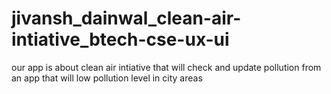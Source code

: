 # jivansh_dainwal_clean-air-intiative_btech-cse-ux-ui
our app is about clean air intiative that will check and update pollution from an app that will low pollution level in city areas 
